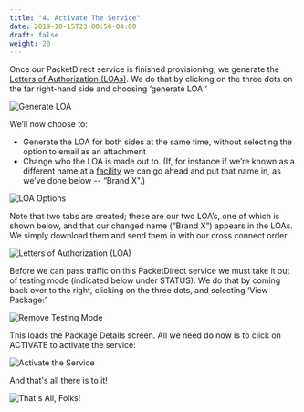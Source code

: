 ```yaml
---
title: "4. Activate The Service"
date: 2019-10-15T23:00:56-04:00
draft: false
weight: 20
---
```

<script src="/js/wz_tooltip.js"></script>

Once our PacketDirect service is finished provisioning, we generate the <a href="javascript:;" onmouseover="Tip('An LOA (also known as a letter of authorization) is a document that is usually physically signed by someone of authority. It grants permission for changes to be made and can authorize access to the physical sites.', WIDTH, 250, ABOVE, true)" onmouseout="UnTip()">Letters of Authorization (LOAs)</a>. We do that by clicking on the three dots on the far right-hand side and choosing ‘generate LOA:’

![Generate LOA](/img/GenerateLOA.jpg)

We’ll now choose to:

*   Generate the LOA for both sides at the same time, without selecting the option to email as an attachment 
*   Change who the LOA is made out to. (If, for instance if we’re known as a different name at a <a href="javascript:;" onmouseover="Tip('In this context, a facility is a  colocation center (also known as a carrier hotel) where multiple providers all come together. Some providers may have a different legal entity name at once facility versus another, but still have common ownership. This is usually due to past mergers or acquisitions.', WIDTH, 250, ABOVE, true)" onmouseout="UnTip()">facility</a> we can go ahead and put that name in, as we’ve done below -- “Brand X".) 

![LOA Options](/img/LOAoptions.jpg)

Note that two tabs are created; these are our two LOA’s, one of which is shown below, and that our changed name (“Brand X”) appears in the LOAs. We simply download them and send them in with our cross connect order.

![Letters of Authorization (LOA)](/img/LOAs.jpg)

Before we can pass traffic on this PacketDirect service we must take it out of testing mode (indicated below under STATUS). We  do that by coming back over to the right, clicking on the three dots, and selecting ‘View Package:’


![Remove Testing Mode](/img/RemoveTestingMode.jpg)

This loads the Package Details screen.  All we need do now is to click on ACTIVATE to activate the service:

![Activate the Service](/img/Activate.jpg)

And that's all there is to it!

![That's All, Folks!](/img/ThatsAllFolks.jpg)
